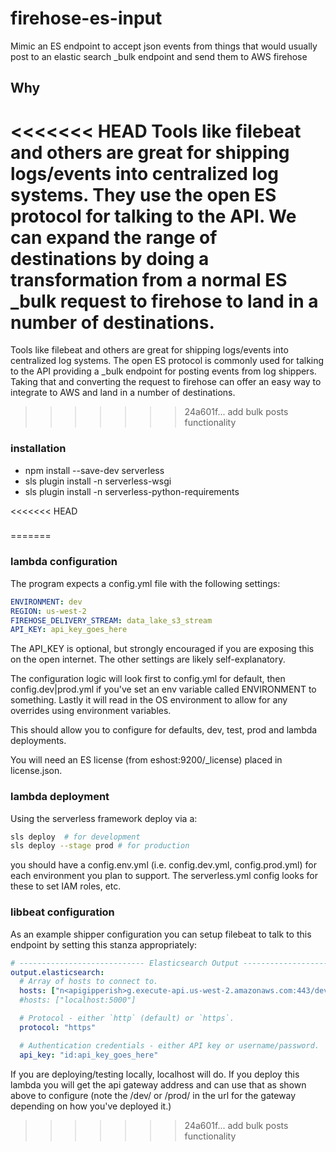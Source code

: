# firehose-es-input
Mimic an ES endpoint to accept json events from things that would usually post to an elastic search _bulk endpoint and send them to AWS firehose

## Why
<<<<<<< HEAD
Tools like filebeat and others are great for shipping logs/events into centralized log systems. They use the open ES protocol for talking to the API. We can expand the range of destinations by doing a transformation from a normal ES _bulk request to firehose to land in a number of destinations.
=======
Tools like filebeat and others are great for shipping logs/events into centralized log systems. The open ES protocol is commonly used for talking to the API providing a _bulk endpoint for posting events from log shippers. Taking that and converting the request to firehose can offer an easy way to integrate to AWS and land in a number of destinations.
>>>>>>> 24a601f... add bulk posts functionality


### installation
- npm install --save-dev serverless
- sls plugin install -n serverless-wsgi
- sls plugin install -n serverless-python-requirements


<<<<<<< HEAD
###
=======
### lambda configuration
The program expects a config.yml file with the following settings:

```yaml
ENVIRONMENT: dev
REGION: us-west-2
FIREHOSE_DELIVERY_STREAM: data_lake_s3_stream
API_KEY: api_key_goes_here
```

The API_KEY is optional, but strongly encouraged if you are exposing this on the open internet. The other settings are likely self-explanatory.

The configuration logic will look first to config.yml for default, then config.dev|prod.yml if you've set an env variable called ENVIRONMENT to something. Lastly it will read in the OS environment to allow for any overrides using environment variables.

This should allow you to configure for defaults, dev, test, prod and lambda deployments.

You will need an ES license (from eshost:9200/_license) placed in license.json.


### lambda deployment
Using the serverless framework deploy via a:

```bash
sls deploy  # for development
sls deploy --stage prod # for production
```

you should have a config.env.yml (i.e. config.dev.yml, config.prod.yml) for each environment you plan to support. The serverless.yml config looks for these to set IAM roles, etc.


### libbeat configuration
As an example shipper configuration you can setup filebeat to talk to this endpoint by setting this stanza appropriately:

```yaml
# ---------------------------- Elasticsearch Output ----------------------------
output.elasticsearch:
  # Array of hosts to connect to.
  hosts: ["n<apigipperish>g.execute-api.us-west-2.amazonaws.com:443/dev/"]
  #hosts: ["localhost:5000"]

  # Protocol - either `http` (default) or `https`.
  protocol: "https"

  # Authentication credentials - either API key or username/password.
  api_key: "id:api_key_goes_here"

```

If you are deploying/testing locally, localhost will do. If you deploy this lambda you will get the api gateway address and can use that as shown above to configure (note the /dev/ or /prod/ in the url for the gateway depending on how you've deployed it.)

>>>>>>> 24a601f... add bulk posts functionality
